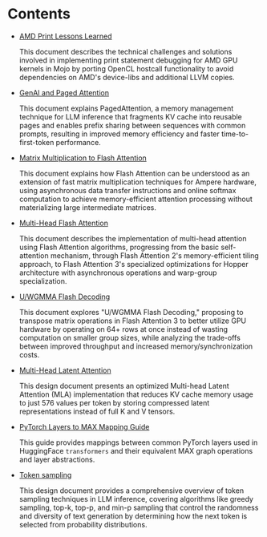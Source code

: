 # Contents

- [AMD Print Lessons Learned](amd-printf-lessons-learned)

    This document describes the technical challenges and solutions
    involved in implementing print statement debugging for AMD GPU
    kernels in Mojo by porting OpenCL hostcall functionality to avoid
    dependencies on AMD's device-libs and additional LLVM copies.

- [GenAI and Paged Attention](genai-paged-attention)

    This document explains PagedAttention, a memory management
    technique for LLM inference that fragments KV cache into reusable
    pages and enables prefix sharing between sequences with common
    prompts, resulting in improved memory efficiency and faster
    time-to-first-token performance.

- [Matrix Multiplication to Flash Attention](matmul-to-flash-attention)

    This document explains how Flash Attention can be understood as an extension
    of fast matrix multiplication techniques for Ampere hardware, using
    asynchronous data transfer instructions and online softmax computation to
    achieve memory-efficient attention processing without materializing large
    intermediate matrices.

- [Multi-Head Flash Attention](multi-head-flash-attention)

    This document describes the implementation of multi-head attention using
    Flash Attention algorithms, progressing from the basic self-attention
    mechanism, through Flash Attention 2's memory-efficient tiling approach, to
    Flash Attention 3's specialized optimizations for Hopper architecture with
    asynchronous operations and warp-group specialization.

- [U/WGMMA Flash Decoding](uwgmma-flash-decoding)

    This document explores "U/WGMMA Flash Decoding," proposing to transpose matrix
    operations in Flash Attention 3 to better utilize GPU hardware by operating
    on 64+ rows at once instead of wasting computation on smaller group sizes,
    while analyzing the trade-offs between improved throughput and increased
    memory/synchronization costs.

- [Multi-Head Latent Attention](multi-head-latent-attention)

    This design document presents an optimized Multi-head Latent
    Attention (MLA) implementation that reduces KV cache memory usage
    to just 576 values per token by storing compressed latent
    representations instead of full K and V tensors.

- [PyTorch Layers to MAX Mapping Guide](pytorch-to-max-mapping-guide)

    This guide provides mappings between common PyTorch layers used in
    HuggingFace `transformers` and their equivalent MAX graph operations and
    layer abstractions.

- [Token sampling](token-sampling)

    This design document provides a comprehensive overview of token
    sampling techniques in LLM inference, covering algorithms like
    greedy sampling, top-k, top-p, and min-p sampling that control the
    randomness and diversity of text generation by determining how the
    next token is selected from probability distributions.
